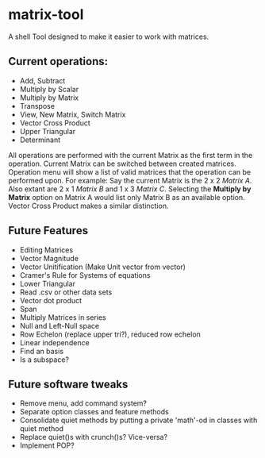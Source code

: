 # matrix-tool
A shell Tool designed to make it easier to work with matrices.
## Current operations:

* Add, Subtract
* Multiply by Scalar
* Multiply by Matrix
* Transpose
* View, New Matrix, Switch Matrix
* Vector Cross Product
* Upper Triangular
* Determinant

All operations are performed with the current Matrix as the first term in the operation. Current Matrix can be switched between created matrices. Operation menu will show a list of valid matrices that the operation can be performed upon. For example: Say the current Matrix is the 2 x 2 *Matrix A*. Also extant are 2 x 1 *Matrix B* and 1 x 3 *Matrix C*. Selecting the **Multiply by Matrix** option on Matrix A would list only Matrix B as an available option. Vector Cross Product makes a similar distinction.

## Future Features
* Editing Matrices
* Vector Magnitude
* Vector Unitification (Make Unit vector from vector)
* Cramer's Rule for Systems of equations
* Lower Triangular
* Read .csv or other data sets
* Vector dot product
* Span
* Multiply Matrices in series
* Null and Left-Null space
* Row Echelon (replace upper tri?), reduced row echelon
* Linear independence
* Find an basis
* Is a subspace?
## Future software tweaks
* Remove menu, add command system?
* Separate option classes and feature methods
* Consolidate quiet methods by putting a private 'math'-od in classes with quiet method
* Replace quiet()s with crunch()s? Vice-versa?
* Implement POP?
